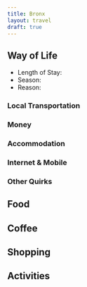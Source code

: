 ```yaml
---
title: Bronx
layout: travel
draft: true
---
```

## Way of Life
* Length of Stay:
* Season:
* Reason:
### Local Transportation
### Money
### Accommodation
### Internet & Mobile
### Other Quirks
## Food
## Coffee
## Shopping
## Activities
